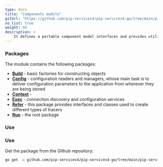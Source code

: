 ```yaml
---
type: docs
title: "Components module"
gitUrl: "https://github.com/pip-services4/pip-services4-go/tree/main/pip-services4-components-go"
no_list: true
weight: 40
description: > 
    It defines a portable component model interfaces and provides utility classes to handle component lifecycle.
---
```



### Packages

The module contains the following packages:

* [**Build**](build) - basic factories for constructing objects
* [**Config**](config) - configuration readers and managers, whose main task is to deliver configuration parameters to the application from wherever they are being stored
* [**Context**](context) - 
* [**Exec**](exec) - connection discovery and configuration services
* [**Refer**](refer) - this package provides interfaces and classes used to create different types of tracers
* [**Run**](run) - the root package



### Use

### Use
Get the package from the Github repository:
```bash
go get -u github.com/pip-services4/pip-services4-go/tree/main/pip-services4-components-go@latest
```

